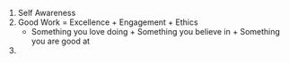 1. Self Awareness
2. Good Work = Excellence + Engagement  + Ethics 
	- Something you love doing + Something you believe in + Something you are good at
3. 